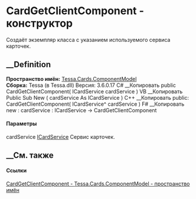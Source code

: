 # CardGetClientComponent - конструктор
Создаёт экземпляр класса с указанием используемого сервиса карточек.
## __Definition
 **Пространство имён:**
[Tessa.Cards.ComponentModel](N_Tessa_Cards_ComponentModel.htm)  
 **Сборка:** Tessa (в Tessa.dll) Версия: 3.6.0.17
C# __Копировать
     public CardGetClientComponent(
    	ICardService cardService
    )
VB __Копировать
     Public Sub New ( 
    	cardService As ICardService
    )
C++ __Копировать
     public:
    CardGetClientComponent(
    	ICardService^ cardService
    )
F# __Копировать
     new : 
            cardService : ICardService -> CardGetClientComponent
#### Параметры
cardService [ICardService](T_Tessa_Cards_ICardService.htm)
    Сервис карточек.
##  __См. также
#### Ссылки
[CardGetClientComponent -
](T_Tessa_Cards_ComponentModel_CardGetClientComponent.htm)
[Tessa.Cards.ComponentModel - пространство
имён](N_Tessa_Cards_ComponentModel.htm)
